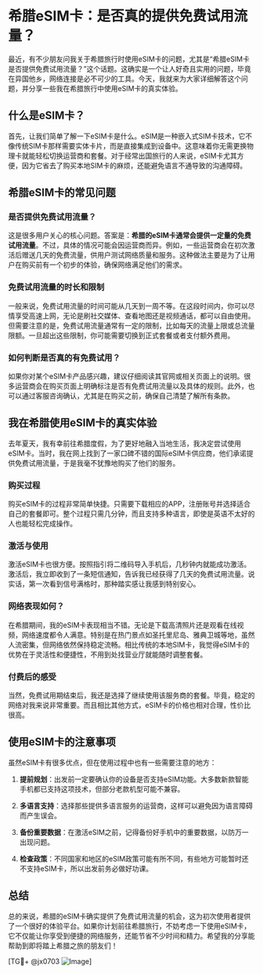 # 希腊eSIM卡：是否真的提供免费试用流量？

最近，有不少朋友问我关于希腊旅行时使用eSIM卡的问题，尤其是“希腊eSIM卡是否提供免费试用流量？”这个话题。这确实是一个让人好奇且实用的问题，毕竟在异国他乡，网络连接是必不可少的工具。今天，我就来为大家详细解答这个问题，并分享一些我在希腊旅行中使用eSIM卡的真实体验。

## 什么是eSIM卡？

首先，让我们简单了解一下eSIM卡是什么。eSIM是一种嵌入式SIM卡技术，它不像传统SIM卡那样需要实体卡片，而是直接集成到设备中。这意味着你无需更换物理卡就能轻松切换运营商和套餐。对于经常出国旅行的人来说，eSIM卡尤其方便，因为它省去了购买本地SIM卡的麻烦，还能避免语言不通导致的沟通障碍。

## 希腊eSIM卡的常见问题

### 是否提供免费试用流量？

这是很多用户关心的核心问题。答案是：**希腊的eSIM卡通常会提供一定量的免费试用流量**。不过，具体的情况可能会因运营商而异。例如，一些运营商会在初次激活后赠送几天的免费流量，供用户测试网络质量和服务。这种做法主要是为了让用户在购买前有一个初步的体验，确保网络满足他们的需求。

### 免费试用流量的时长和限制

一般来说，免费试用流量的时间可能从几天到一周不等。在这段时间内，你可以尽情享受高速上网，无论是刷社交媒体、查看地图还是视频通话，都可以自由使用。但需要注意的是，免费试用流量通常有一定的限制，比如每天的流量上限或总流量限额。一旦超出这些限制，你可能需要切换到正式套餐或者支付额外费用。

### 如何判断是否真的有免费试用？

如果你对某个eSIM卡产品感兴趣，建议仔细阅读其官网或相关页面上的说明。很多运营商会在购买页面上明确标注是否有免费试用流量以及具体的规则。此外，也可以通过客服咨询确认，尤其是在购买之前，确保自己清楚了解所有条款。

## 我在希腊使用eSIM卡的真实体验

去年夏天，我有幸前往希腊度假，为了更好地融入当地生活，我决定尝试使用eSIM卡。当时，我在网上找到了一家口碑不错的国际eSIM卡供应商，他们承诺提供免费试用流量，于是我毫不犹豫地购买了他们的服务。

### 购买过程

购买eSIM卡的过程非常简单快捷。只需要下载相应的APP，注册账号并选择适合自己的套餐即可。整个过程只需几分钟，而且支持多种语言，即使是英语不太好的人也能轻松完成操作。

### 激活与使用

激活eSIM卡也很方便。按照指引将二维码导入手机后，几秒钟内就能成功激活。激活后，我立即收到了一条短信通知，告诉我已经获得了几天的免费试用流量。说实话，第一次看到信号满格时，那种踏实感让我感到特别安心。

### 网络表现如何？

在希腊期间，我的eSIM卡表现相当不错。无论是下载高清照片还是观看在线视频，网络速度都令人满意。特别是在热门景点如圣托里尼岛、雅典卫城等地，虽然人流密集，但网络依然保持稳定流畅。相比传统的本地SIM卡，我觉得eSIM卡的优势在于灵活性和便捷性，不用到处找营业厅就能随时调整套餐。

### 付费后的感受

当然，免费试用期结束后，我还是选择了继续使用该服务商的套餐。毕竟，稳定的网络对我来说非常重要。而且相比其他方式，eSIM卡的价格也相对合理，性价比很高。

## 使用eSIM卡的注意事项

虽然eSIM卡有很多优点，但在使用过程中也有一些需要注意的地方：

1. **提前规划**：出发前一定要确认你的设备是否支持eSIM功能。大多数新款智能手机都已支持这项技术，但部分老款机型可能不兼容。
   
2. **多语言支持**：选择那些提供多语言服务的运营商，这样可以避免因为语言障碍而产生误会。

3. **备份重要数据**：在激活eSIM之前，记得备份好手机中的重要数据，以防万一出现问题。

4. **检查政策**：不同国家和地区的eSIM政策可能有所不同，有些地方可能暂时还不支持eSIM卡，所以出发前务必做好功课。

## 总结

总的来说，希腊的eSIM卡确实提供了免费试用流量的机会，这为初次使用者提供了一个很好的体验平台。如果你计划前往希腊旅行，不妨考虑一下使用eSIM卡，它不仅能让你享受到便捷的网络服务，还能节省不少时间和精力。希望我的分享能帮助到即将踏上希腊之旅的朋友们！

[TG💪+ @jx0703 ![Image](https://github.com/user-attachments/assets/dbca1d08-cadb-493c-b0ec-ad6f7a83f270)]